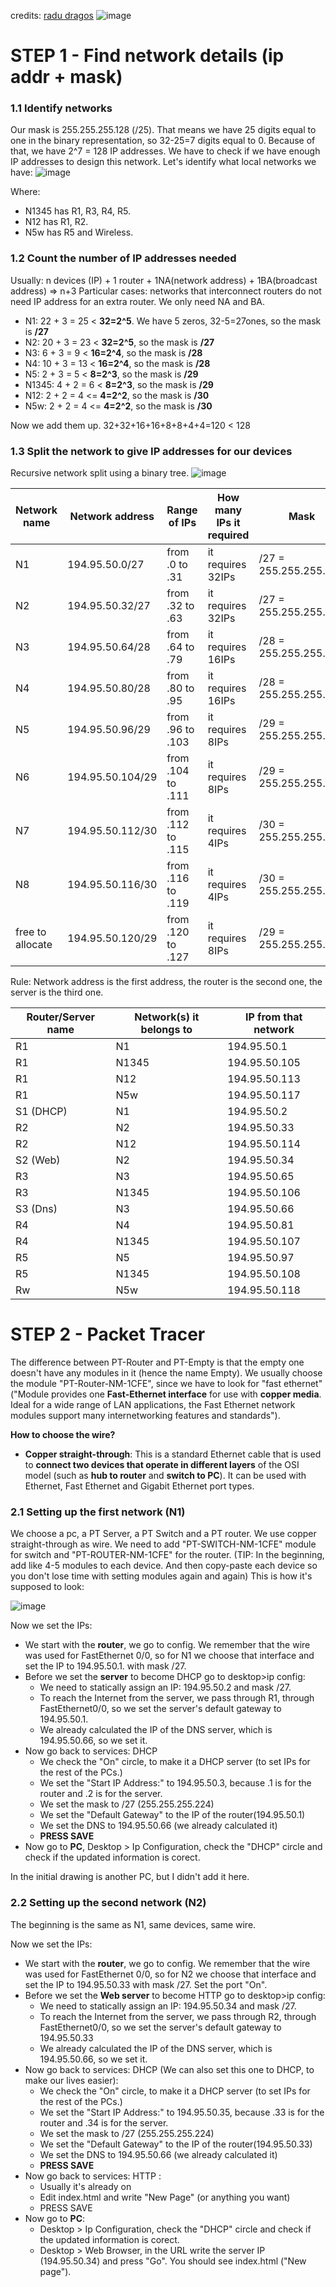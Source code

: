 credits: [radu dragos](https://www.youtube.com/watch?v=zwx5K7_ucwk&list=PLJF-bPtYvn_7rQz06fV0yxZo4Wx7uhGYu&index=19)
![image](https://user-images.githubusercontent.com/53339016/147422786-bc353c33-2d03-4918-a0db-7b5f95860040.png)

# STEP 1 - Find network details (ip addr + mask)
### 1.1 Identify networks
Our mask is 255.255.255.128 (/25). That means we have 25 digits equal to one in the binary representation, so 32-25=7 digits equal to 0. Because of that, we have 2^7 = 128 IP addresses. We have to check if we have enough IP addresses to design this network. Let's identify what local networks we have:
![image](https://user-images.githubusercontent.com/53339016/147423005-8c96acdf-9ade-406e-8afe-1c04f0463012.png)

Where: 
* N1345 has R1, R3, R4, R5. 
* N12 has R1, R2.
* N5w has R5 and Wireless.

### 1.2 Count the number of IP addresses needed
Usually: n devices (IP) + 1 router + 1NA(network address) + 1BA(broadcast address) => n+3
Particular cases: networks that interconnect routers do not need IP address for an extra router. We only need NA and BA.
* N1: 22 + 3 = 25  < **32=2^5**. We have 5 zeros, 32-5=27ones, so the mask is **/27**
* N2: 20 + 3 = 23  < **32=2^5**, so the mask is **/27**
* N3: 6 + 3 = 9    < **16=2^4**, so the mask is **/28**
* N4: 10 + 3 = 13  < **16=2^4**, so the mask is **/28**
* N5: 2 + 3 = 5    < **8=2^3**,  so the mask is **/29**
* N1345: 4 + 2 = 6 < **8=2^3**,  so the mask is **/29**
* N12: 2 + 2 = 4  <= **4=2^2**,  so the mask is **/30**
* N5w: 2 + 2 = 4  <= **4=2^2**,  so the mask is **/30**

Now we add them up. 32+32+16+16+8+8+4+4=120 < 128 

### 1.3 Split the network to give IP addresses for our devices
Recursive network split using a binary tree.
![image](https://user-images.githubusercontent.com/53339016/147425023-ed8a3cf7-d5ba-47c8-9b59-bfecfba296c5.png)

| Network name | Network address | Range of IPs | How many IPs it required | Mask | 
| -- | -- | -- | -- | -- |
| N1 | 194.95.50.0/27 | from .0  to .31 | it requires 32IPs | /27 = 255.255.255.224 |
| N2 | 194.95.50.32/27 | from .32  to .63 | it requires 32IPs | /27 = 255.255.255.224 |
| N3 | 194.95.50.64/28 | from .64  to .79 | it requires 16IPs | /28 = 255.255.255.240 |
| N4 | 194.95.50.80/28 | from .80  to .95 | it requires 16IPs | /28 = 255.255.255.240 |
| N5 | 194.95.50.96/29 | from .96  to .103 | it requires 8IPs | /29 = 255.255.255.248 |
| N6 | 194.95.50.104/29 | from .104  to .111 | it requires 8IPs | /29 = 255.255.255.248 |
| N7 | 194.95.50.112/30 | from .112  to .115 | it requires 4IPs | /30 = 255.255.255.252 |
| N8 | 194.95.50.116/30 | from .116  to .119 | it requires 4IPs | /30 = 255.255.255.252 |
| free to allocate | 194.95.50.120/29 | from .120  to .127 | it requires 8IPs | /29 = 255.255.255.248 |

Rule: Network address is the first address, the router is the second one, the server is the third one.

| Router/Server name | Network(s) it belongs to | IP from that network |
| -- | -- | -- |
| R1 | N1 | 194.95.50.1 |
| R1 | N1345 | 194.95.50.105 |
| R1 | N12 | 194.95.50.113 |
| R1 | N5w | 194.95.50.117 |
| S1 (DHCP) | N1 | 194.95.50.2 |
| R2 | N2 | 194.95.50.33 |
| R2 | N12 | 194.95.50.114 |
| S2 (Web) | N2 | 194.95.50.34 |
| R3 | N3 | 194.95.50.65 |
| R3 | N1345 | 194.95.50.106 |
| S3 (Dns) | N3 | 194.95.50.66 |
| R4 | N4 | 194.95.50.81 |
| R4 | N1345 | 194.95.50.107 |
| R5 | N5 | 194.95.50.97 |
| R5 | N1345 | 194.95.50.108 |
| Rw | N5w | 194.95.50.118 |

# STEP 2 - Packet Tracer
The difference between PT-Router and PT-Empty is that the empty one doesn't have any modules in it (hence the name Empty). We usually choose the module "PT-Router-NM-1CFE", since we have to look for "fast ethernet" ("Module provides one **Fast-Ethernet interface** for use with **copper media**. Ideal for a wide range of LAN applications, the Fast Ethernet network modules support many internetworking features and standards"). 

**How to choose the wire?** 
* **Copper straight-through**: This is a standard Ethernet cable that is used to **connect two devices that operate in different layers** of the OSI model (such as **hub to router** and **switch to PC**). It can be used with Ethernet, Fast Ethernet and Gigabit Ethernet port types.

### 2.1 Setting up the first network (N1)
We choose a pc, a PT Server, a PT Switch and a PT router. We use copper straight-through as wire. We need to add "PT-SWITCH-NM-1CFE" module for switch and "PT-ROUTER-NM-1CFE" for the router. (TIP: In the beginning, add like 4-5 modules to each device. And then copy-paste each device so you don't lose time with setting modules again and again) This is how it's supposed to look:

![image](https://user-images.githubusercontent.com/53339016/147502921-86f1ca30-6ab9-42db-9ad6-059147315542.png)

Now we set the IPs: 
* We start with the **router**, we go to config. We remember that the wire was used for FastEthernet 0/0, so for N1 we choose that interface and set the IP to 194.95.50.1. with mask /27.
* Before we set the **server** to become DHCP go to desktop>ip config:
   * We need to statically assign an IP: 194.95.50.2 and mask /27. 
   * To reach the Internet from the server, we pass through R1, through FastEthernet0/0, so we set the server's default gateway to 194.95.50.1.
   * We already calculated the IP of the DNS server, which is 194.95.50.66, so we set it.
* Now go back to services: DHCP 
   * We check the "On" circle, to make it a DHCP server (to set IPs for the rest of the PCs.)
   * We set the "Start IP Address:" to 194.95.50.3, because .1 is for the router and .2 is for the server.
   * We set the mask to /27 (255.255.255.224)
   * We set the "Default Gateway" to the IP of the router(194.95.50.1) 
   * We set the DNS to 194.95.50.66 (we already calculated it)
   * **PRESS SAVE**
* Now go to **PC**, Desktop > Ip Configuration, check the "DHCP" circle and check if the updated information is corect.

In the initial drawing is another PC, but I didn't add it here.

### 2.2 Setting up the second network (N2)
The beginning is the same as N1, same devices, same wire.

Now we set the IPs: 
* We start with the **router**, we go to config. We remember that the wire was used for FastEthernet 0/0, so for N2 we choose that interface and set the IP to 194.95.50.33 with mask /27. Set the port "On".
* Before we set the **Web server** to become HTTP go to desktop>ip config:
   * We need to statically assign an IP: 194.95.50.34 and mask /27. 
   * To reach the Internet from the server, we pass through R2, through FastEthernet0/0, so we set the server's default gateway to 194.95.50.33
   * We already calculated the IP of the DNS server, which is 194.95.50.66, so we set it.
* Now go back to services: DHCP (We can also set this one to DHCP, to make our lives easier): 
   * We check the "On" circle, to make it a DHCP server (to set IPs for the rest of the PCs.)
   * We set the "Start IP Address:" to 194.95.50.35, because .33 is for the router and .34 is for the server.
   * We set the mask to /27 (255.255.255.224)
   * We set the "Default Gateway" to the IP of the router(194.95.50.33) 
   * We set the DNS to 194.95.50.66 (we already calculated it)
   * **PRESS SAVE**
* Now go back to services: HTTP :
   * Usually it's already on
   * Edit index.html and write "New Page" (or anything you want)
   * PRESS SAVE
* Now go to **PC**: 
   * Desktop > Ip Configuration, check the "DHCP" circle and check if the updated information is corect.
   * Desktop > Web Browser, in the URL write the server IP (194.95.50.34) and press "Go". You should see index.html ("New page").
